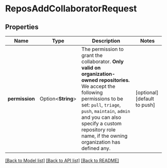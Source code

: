 # ReposAddCollaboratorRequest

## Properties

Name | Type | Description | Notes
------------ | ------------- | ------------- | -------------
**permission** | Option<**String**> | The permission to grant the collaborator. **Only valid on organization-owned repositories.** We accept the following permissions to be set: `pull`, `triage`, `push`, `maintain`, `admin` and you can also specify a custom repository role name, if the owning organization has defined any. | [optional][default to push]

[[Back to Model list]](../README.md#documentation-for-models) [[Back to API list]](../README.md#documentation-for-api-endpoints) [[Back to README]](../README.md)


